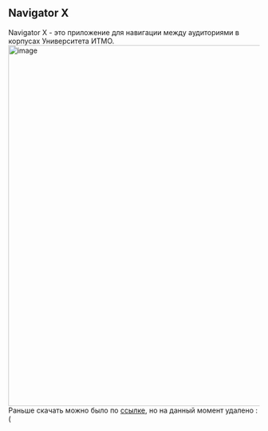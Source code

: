 ## Navigator X
Navigator X - это приложение для навигации между аудиториями в корпусах Университета ИТМО.
<img width="722" alt="image" src="https://user-images.githubusercontent.com/14962588/192091902-86d37a6f-0510-4269-8539-191ab38e7fc4.png">  
Раньше скачать можно было по [ссылке](https://play.google.com/store/apps/details?id=ru.itmo.navigatorx), но на данный момент удалено :(
